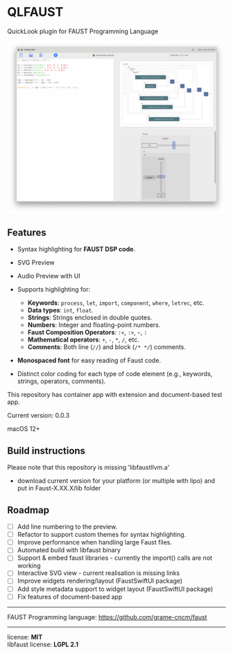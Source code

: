 # QLFAUST

QuickLook plugin for FAUST Programming Language

![image](preview.png "Preview")

## Features
- Syntax highlighting for **FAUST DSP code**.
- SVG Preview
- Audio Preview with UI

- Supports highlighting for:
  - **Keywords**: `process`, `let`, `import`, `component`, `where`, `letrec`, etc.
  - **Data types**: `int`, `float`.
  - **Strings**: Strings enclosed in double quotes.
  - **Numbers**: Integer and floating-point numbers.
  - **Faust Composition Operators**: `:<`, `:>`, `~`, `:`
  - **Mathematical operators**: `+`, `-`, `*`, `/`, etc.
  - **Comments**: Both line (`//`) and block (`/* */`) comments.
- **Monospaced font** for easy reading of Faust code.
- Distinct color coding for each type of code element (e.g., keywords, strings, operators, comments).

This repository has container app with extension and document-based test app.

Current version: 0.0.3

macOS 12+

## Build instructions

Please note that this repository is missing 'libfaustllvm.a'
- download current version for your platform (or multiple with lipo) and put in Faust-X.XX.X/lib folder

## Roadmap
- [ ] Add line numbering to the preview.
- [ ] Refactor to support custom themes for syntax highlighting.
- [ ] Improve performance when handling large Faust files.
- [ ] Automated build with libfaust binary
- [ ] Support & embed faust libraries - currently the import() calls are not working
- [ ] Interactive SVG view - current realisation is missing links
- [ ] Improve widgets rendering/layout (FaustSwiftUI package)
- [ ] Add style metadata support to widget layout (FaustSwiftUI package) 
- [ ] Fix features of document-based app

---
FAUST Programming language:
https://github.com/grame-cncm/faust

---
license: **MIT**  
libfaust license: **LGPL 2.1**  
